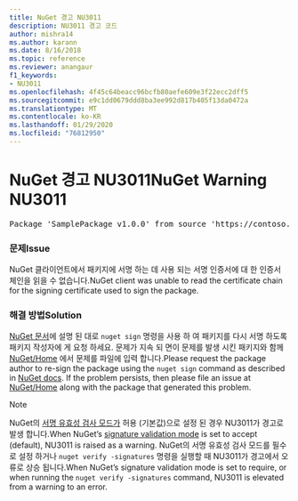 ```yaml
---
title: NuGet 경고 NU3011
description: NU3011 경고 코드
author: mishra14
ms.author: karann
ms.date: 8/16/2018
ms.topic: reference
ms.reviewer: anangaur
f1_keywords:
- NU3011
ms.openlocfilehash: 4f45c64beacc96bcfb80aefe609e3f22ecc2dff5
ms.sourcegitcommit: e9c1dd0679ddd8ba3ee992d817b405f13da0472a
ms.translationtype: MT
ms.contentlocale: ko-KR
ms.lasthandoff: 01/29/2020
ms.locfileid: "76812950"
---
```

# <a name="nuget-warning-nu3011"></a><span data-ttu-id="29179-103">NuGet 경고 NU3011</span><span class="sxs-lookup"><span data-stu-id="29179-103">NuGet Warning NU3011</span></span>

<pre>Package 'SamplePackage v1.0.0' from source 'https://contoso.com/index.json': The primary signature is invalid.</pre>

### <a name="issue"></a><span data-ttu-id="29179-104">문제</span><span class="sxs-lookup"><span data-stu-id="29179-104">Issue</span></span>

<span data-ttu-id="29179-105">NuGet 클라이언트에서 패키지에 서명 하는 데 사용 되는 서명 인증서에 대 한 인증서 체인을 읽을 수 없습니다.</span><span class="sxs-lookup"><span data-stu-id="29179-105">NuGet client was unable to read the certificate chain for the signing certificate used to sign the package.</span></span>


### <a name="solution"></a><span data-ttu-id="29179-106">해결 방법</span><span class="sxs-lookup"><span data-stu-id="29179-106">Solution</span></span>

<span data-ttu-id="29179-107">[NuGet 문서](../../create-packages/sign-a-package.md)에 설명 된 대로 `nuget sign` 명령을 사용 하 여 패키지를 다시 서명 하도록 패키지 작성자에 게 요청 하세요. 문제가 지속 되 면이 문제를 발생 시킨 패키지와 함께 [NuGet/Home](https://github.com/NuGet/Home/issues) 에서 문제를 파일에 입력 합니다.</span><span class="sxs-lookup"><span data-stu-id="29179-107">Please request the package author to re-sign the package using the `nuget sign` command as described in [NuGet docs](../../create-packages/sign-a-package.md). If the problem persists, then please file an issue at [NuGet/Home](https://github.com/NuGet/Home/issues) along with the package that generated this problem.</span></span>


> [!Note]
> <span data-ttu-id="29179-108">NuGet의 [서명 유효성 검사 모드가](../../consume-packages/installing-signed-packages.md#configure-package-signature-requirements) 허용 (기본값)으로 설정 된 경우 NU3011가 경고로 발생 합니다.</span><span class="sxs-lookup"><span data-stu-id="29179-108">When NuGet’s [signature validation mode](../../consume-packages/installing-signed-packages.md#configure-package-signature-requirements) is set to accept (default), NU3011 is raised as a warning.</span></span> <span data-ttu-id="29179-109">NuGet의 서명 유효성 검사 모드를 필수로 설정 하거나 `nuget verify -signatures` 명령을 실행할 때 NU3011가 경고에서 오류로 상승 됩니다.</span><span class="sxs-lookup"><span data-stu-id="29179-109">When NuGet’s signature validation mode is set to require, or when running the `nuget verify -signatures` command, NU3011 is elevated from a warning to an error.</span></span> 
